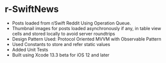 # r-SwiftNews
* Posts loaded from r/Swift Reddit Using Operation Queue.
* Thumbnail images for posts loaded asynchronously if any, in table view cells and stored locally to avoid server roundtrips
* Design Pattern Used: Protocol Oriented MVVM with Observable Pattern
* Used Constants to store and refer static values
* Added Unit Tests
* Built using Xcode 13.3 beta for iOS 12 and later
